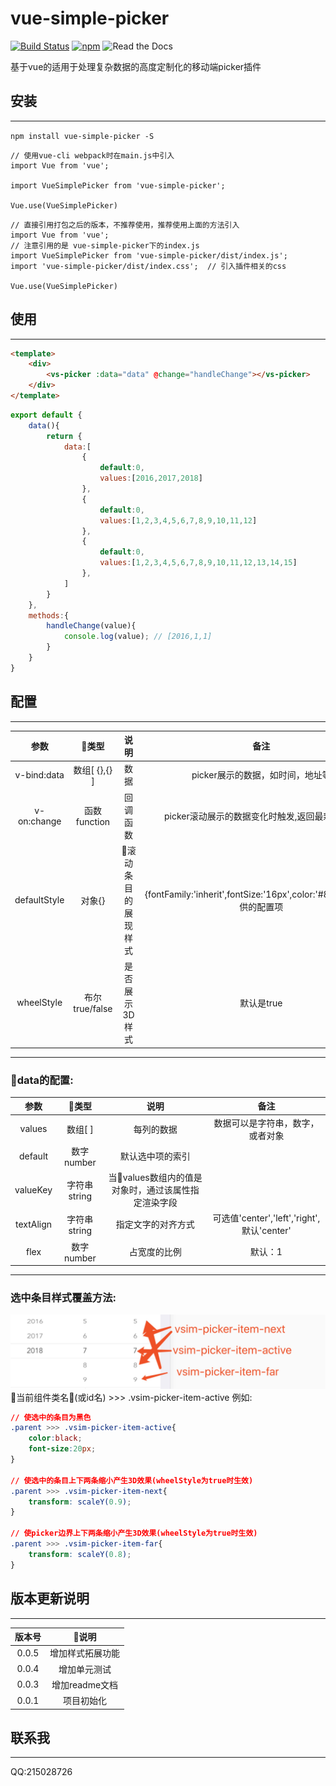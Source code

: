 # vue-simple-picker
[![Build Status](https://travis-ci.org/duyanpeng/vue-simple-picker.svg?branch=master)](https://travis-ci.org/duyanpeng/vue-simple-picker)
[![npm](https://img.shields.io/npm/v/npm.svg)](https://www.npmjs.com/package/vue-simple-picker)
![Read the Docs](https://img.shields.io/readthedocs/pip.svg)

基于vue的适用于处理复杂数据的高度定制化的移动端picker插件

## 安装
---
`npm install vue-simple-picker -S`

```
// 使用vue-cli webpack时在main.js中引入
import Vue from 'vue';

import VueSimplePicker from 'vue-simple-picker';

Vue.use(VueSimplePicker)
```
```
// 直接引用打包之后的版本，不推荐使用，推荐使用上面的方法引入
import Vue from 'vue';
// 注意引用的是 vue-simple-picker下的index.js
import VueSimplePicker from 'vue-simple-picker/dist/index.js';
import 'vue-simple-picker/dist/index.css';  // 引入插件相关的css

Vue.use(VueSimplePicker)
```
## 使用
---
```html
<template>
    <div>
        <vs-picker :data="data" @change="handleChange"></vs-picker>
    </div>
</template>
```
```javascript
export default {
    data(){
        return {
            data:[
                {
                    default:0,
                    values:[2016,2017,2018]
                },
                {
                    default:0,
                    values:[1,2,3,4,5,6,7,8,9,10,11,12]
                },
                {
                    default:0,
                    values:[1,2,3,4,5,6,7,8,9,10,11,12,13,14,15]
                },
            ]
        }
    },
    methods:{
        handleChange(value){
            console.log(value); // [2016,1,1]
        }
    }
}
```

## 配置
---
参数|类型|说明|备注
:--:|:--:|:--:|:--:
v-bind:data|数组[ {},{} ]|数据|picker展示的数据，如时间，地址等
v-on:change|函数function|回调函数|picker滚动展示的数据变化时触发,返回最新的数据
defaultStyle|对象{}|滚动条目的展现样式|{fontFamily:'inherit',fontSize:'16px',color:'#808080'}提供的配置项
wheelStyle|布尔true/false|是否展示3D样式|默认是true
---
### data的配置:
参数|类型|说明|备注
:--:|:--:|:--:|:--:
values|数组[ ]|每列的数据|数据可以是字符串，数字，或者对象
default|数字 number|默认选中项的索引|
valueKey|字符串 string|当values数组内的值是对象时，通过该属性指定渲染字段|
textAlign|字符串string|指定文字的对齐方式|可选值'center','left','right',默认'center'
flex|数字number|占宽度的比例|默认：1
---
### 选中条目样式覆盖方法:
![shuoming](/static/shuoming.jpg)
当前组件类名(或id名)  >>> .vsim-picker-item-active
例如:
```css
// 使选中的条目为黑色
.parent >>> .vsim-picker-item-active{
    color:black;
    font-size:20px;
}

// 使选中的条目上下两条缩小产生3D效果(wheelStyle为true时生效)
.parent >>> .vsim-picker-item-next{
    transform: scaleY(0.9);
}

// 使picker边界上下两条缩小产生3D效果(wheelStyle为true时生效)
.parent >>> .vsim-picker-item-far{
    transform: scaleY(0.8);
}

```

## 版本更新说明
---
版本号|说明|
:--:|:--:|
0.0.5|增加样式拓展功能
0.0.4|增加单元测试
0.0.3|增加readme文档
0.0.1|项目初始化

## 联系我
---
QQ:215028726
